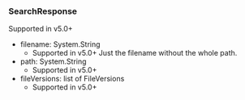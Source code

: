 ### SearchResponse
Supported in v5.0+

- filename: System.String
  - Supported in v5.0+
  Just the filename without the whole path.
- path: System.String
  - Supported in v5.0+
- fileVersions: list of FileVersions
  - Supported in v5.0+
